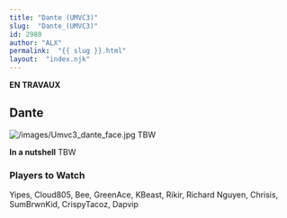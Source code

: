 ```yaml
---
title: "Dante (UMVC3)"
slug:  "Dante_(UMVC3)"
id: 2980
author: "ALX"
permalink:  "{{ slug }}.html"
layout:  "index.njk"
---
```


**EN TRAVAUX**

## Dante

![](/images/Umvc3_dante_face.jpg‎ "/images/Umvc3_dante_face.jpg‎") TBW

**In a nutshell** TBW

### Players to Watch

Yipes, Cloud805, Bee, GreenAce, KBeast, Rikir, Richard Nguyen, Chrisis,
SumBrwnKid, CrispyTacoz, Dapvip
